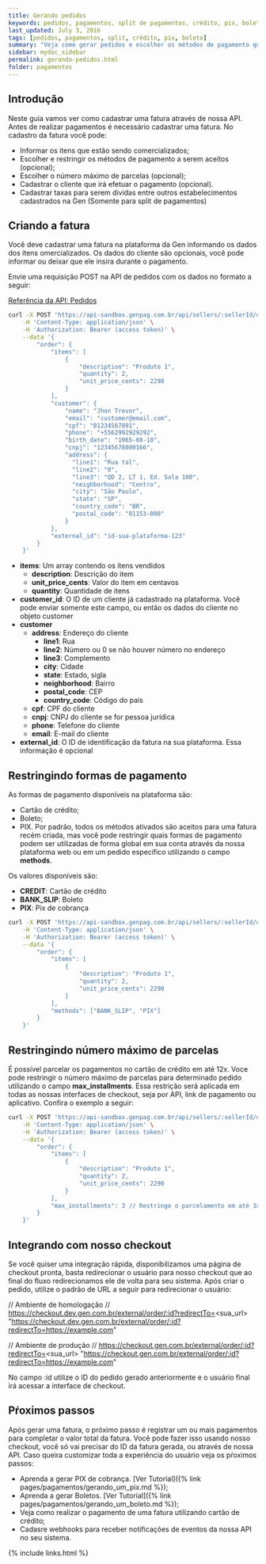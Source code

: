 ```yaml
---
title: Gerando pedidos
keywords: pedidos, pagamentos, split de pagamentos, crédito, pix, boleto
last_updated: July 3, 2016
tags: [pedidos, pagamentos, split, crédito, pix, boleto]
summary: "Veja como gerar pedidos e escolher os métodos de pagamento que irá aceitar"
sidebar: mydoc_sidebar
permalink: gerando-pedidos.html
folder: pagamentos
---
```

## Introdução

Neste guia vamos ver como cadastrar uma fatura através de nossa API. Antes de realizar pagamentos é necessário cadastrar uma fatura. No cadastro da fatura você pode:
* Informar os itens que estão sendo comercializados;
* Escolher e restringir os métodos de pagamento a serem aceitos (opcional);
* Escolher o número máximo de parcelas (opcional);
* Cadastrar o cliente que irá efetuar o pagamento (opcional).
* Cadastrar taxas para serem dividas entre outros estabelecimentos cadastrados na Gen (Somente para split de pagamentos)

## Criando a fatura

Você deve cadastrar uma fatura na plataforma da Gen informando os dados dos itens omercializados. Os dados do cliente são opcionais, você pode informar ou deixar que ele insira durante o pagamento.

Envie uma requisição POST na API de pedidos com os dados no formato a seguir:

[Referência da API: Pedidos](https://docs.gen.com.br/#4617b1ac-d942-4645-bc0c-760e790c0c13)

``` bash
curl -X POST 'https://api-sandbox.genpag.com.br/api/sellers/:sellerId/orders' \
    -H 'Content-Type: application/json' \
    -H 'Authorization: Bearer (access token)' \
    --data '{
        "order": {
            "items": [
                {
                    "description": "Produto 1",
                    "quantity": 2,
                    "unit_price_cents": 2290
                }
            ],
            "customer": {
                "name": "Jhon Trevor",
                "email": "customer@email.com",
                "cpf": "01234567891",
                "phone": "+5562992929292",
                "birth_date": "1965-08-10",
                "cnpj": "12345678000166",
                "address": {
                  "line1": "Rua tal",
                  "line2": "0",
                  "line3": "QD 2, LT 1, Ed. Sala 100",
                  "neighborhood": "Centro",
                  "city": "São Paulo",
                  "state": "SP",
                  "country_code": "BR",
                  "postal_code": "01153-000"
                }
            },
            "external_id": "id-sua-plataforma-123"
        }
    }'
```
* **items**: Um array contendo os itens vendidos
    * **description**: Descrição do item
    * **unit_price_cents**: Valor do item em centavos
    * **quantity**: Quantidade de itens
* **customer_id**: O ID de um cliente já cadastrado na plataforma. Você pode enviar somente este campo, ou então os dados do cliente no objeto customer
* **customer**
    * **address**: Endereço do cliente
        * **line1**: Rua
        * **line2**: Número ou 0 se não houver número no endereço
        * **line3**: Complemento
        * **city**: Cidade
        * **state**: Estado, sigla
        * **neighborhood**: Bairro
        * **postal_code**: CEP
        * **country_code**: Código do país
    * **cpf**: CPF do cliente
    * **cnpj**: CNPJ do cliente se for pessoa jurídica
    * **phone**: Telefone do cliente
    * **email**: E-mail do cliente
* **external_id**: O ID de identificação da fatura na sua plataforma. Essa informação é opcional


## Restringindo formas de pagamento

As formas de pagamento disponíveis na plataforma são:
* Cartão de crédito;
* Boleto;
* PIX.
Por padrão, todos os métodos ativados são aceitos para uma fatura recém criada, mas você pode restringir quais formas de pagamento podem ser utilizadas de forma global em sua conta através da nossa plataforma web ou em um pedido específico utilizando o campo **methods**.

Os valores disponíveis são:

* **CREDIT**: Cartão de crédito
* **BANK_SLIP**: Boleto
* **PIX**: Pix de cobrança

```bash
curl -X POST 'https://api-sandbox.genpag.com.br/api/sellers/:sellerId/orders' \
    -H 'Content-Type: application/json' \
    -H 'Authorization: Bearer (access token)' \
    --data '{
        "order": {
            "items": [
                {
                    "description": "Produto 1",
                    "quantity": 2,
                    "unit_price_cents": 2290
                }
            ],
            "methods": ["BANK_SLIP", "PIX"]
        }
    }'
```

## Restringindo número máximo de parcelas

É possível parcelar os pagamentos no cartão de crédito em até 12x. Voce pode restringir o número máximo de parcelas para determinado pedido utilizando o campo **max_installments**. Essa restrição será aplicada em todas as nossas interfaces de checkout, seja por API, link de pagamento ou aplicativo. Confira o exemplo a seguir:

```bash
curl -X POST 'https://api-sandbox.genpag.com.br/api/sellers/:sellerId/orders' \
    -H 'Content-Type: application/json' \
    -H 'Authorization: Bearer (access token)' \
    --data '{
        "order": {
            "items": [
                {
                    "description": "Produto 1",
                    "quantity": 2,
                    "unit_price_cents": 2290
                }
            ],
            "max_installments": 3 // Restringe o parcelamento em até 3x
        }
    }'
```

## Integrando com nosso checkout

Se você quiser uma integração rápida, disponibilizamos uma página de checkout pronta, basta redirecionar o usuário para nosso checkout que ao final do fluxo redirecionamos ele de volta para seu sistema.
Após criar o pedido, utilize o padrão de URL a seguir para redirecionar o usuário:

// Ambiente de homologação
// https://checkout.dev.gen.com.br/external/order/:id?redirectTo=<sua_url>
"https://checkout.dev.gen.com.br/external/order/:id?redirectTo=https://example.com"

// Ambiente de produção
// https://checkout.gen.com.br/external/order/:id?redirectTo=<sua_url>
"https://checkout.gen.com.br/external/order/:id?redirectTo=https://example.com"


No campo :id utilize o ID do pedido gerado anteriormente e o usuário final irá acessar a interface de checkout.


## Pŕoximos passos

Após gerar uma fatura, o próximo passo é registrar um ou mais pagamentos para completar o valor total da fatura. Vocẽ pode fazer isso usando nosso checkout, você só vai precisar do ID da fatura gerada, ou através de nossa API. Caso queira customizar toda a experiência do usuário veja os pŕoximos passos:
* Aprenda a gerar PIX de cobrança. [Ver Tutorial]({% link pages/pagamentos/gerando_um_pix.md %});
* Aprenda a gerar Boletos. [Ver Tutorial]({% link pages/pagamentos/gerando_um_boleto.md %});
* Veja como realizar o pagamento de uma fatura utilizando cartão de crédito;
* Cadasre webhooks para receber notificações de eventos da nossa API no seu sistema.

{% include links.html %}
